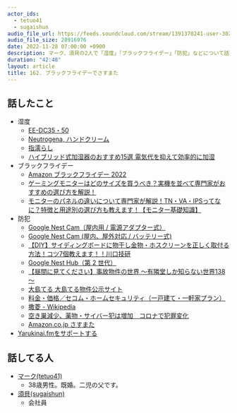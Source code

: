```yaml
---
actor_ids:
  - tetuo41
  - sugaishun
audio_file_url: https://feeds.soundcloud.com/stream/1391370241-user-302747142-yarukinai-162-2022-11-28.mp3
audio_file_size: 28916976
date: 2022-11-28 07:00:00 +0900
description: マーク、須貝の2人で「湿度」「ブラックフライデー」「防犯」などについて話しました。
duration: "42:48"
layout: article
title: 162. ブラックフライデーでさすまた
---
```


## 話したこと
- 湿度
  - [EE-DC35・50](https://www.zojirushi.co.jp/syohin/life/humidifier/ee-dc/)
  - [Neutrogena, ハンドクリーム](https://jp.iherb.com/pr/neutrogena-hand-cream-fragrance-free-2-oz-56-g/77372)
  - [指濡らし](https://www.monotaro.com/k/store/%E6%8C%87%20%E6%BF%A1%E3%82%89%E3%81%97/)
  - [ハイブリッド式加湿器のおすすめ15選 電気代を抑えて効率的に加湿](https://www.biccamera.com/bc/i/topics/osusume_hybrid_humidifier/index.jsp)
- ブラックフライデー
  - [Amazon ブラックフライデー 2022](https://www.amazon.co.jp/blackfriday)
  - [ゲーミングモニターはどのサイズを買うべき？実機を並べて専門家がおすすめの選び方を解説！](https://www.youtube.com/watch?v=61DYVB4I3pE)
  - [モニターのパネルの違いについて専門家が解説！TN・VA・IPSってなに？特徴と用途別の選び方も教えます！【モニター基礎知識】](https://www.youtube.com/watch?v=kvdH2d-K4xk)
- 防犯
  - [Google Nest Cam（屋内用 / 電源アダプター式）](https://store.google.com/jp/config/nest_cam_indoor?hl=ja)
  - [Google Nest Cam (屋内、屋外対応 / バッテリー式)](https://store.google.com/jp/config/nest_cam_battery?hl=ja)
  - [【DIY】サイディングボードに物干し金物・ホスクリーンを正しく取付る方法！コツ7個教えます！！川口技研](https://www.youtube.com/watch?v=LDG-7DIfX3A)
  - [Google Nest Hub（第 2 世代）](https://store.google.com/jp/product/nest_hub_2nd_gen?hl=ja)
  - [【昼間に見てください】事故物件の世界 ～有隣堂しか知らない世界138～](https://www.youtube.com/watch?v=vNMLg5dkoU8)
  - [大島てる 大島てる物件公示サイト](https://www.oshimaland.co.jp/)
  - [料金・価格／セコム・ホームセキュリティ（一戸建て・一軒家プラン）](https://www.secom.co.jp/homesecurity/price/)
  - [撒菱 - Wikipedia](https://ja.wikipedia.org/wiki/%E6%92%92%E8%8F%B1)
  - [空き巣減少、薬物・サイバー犯は増加　コロナで犯罪変化](https://www.nikkei.com/article/DGXZQOUE22D6E0S1A420C2000000/)
  - [Amazon.co.jp さすまた](https://www.amazon.co.jp/%E3%81%95%E3%81%99%E3%81%BE%E3%81%9F/s?k=%E3%81%95%E3%81%99%E3%81%BE%E3%81%9F&rh=p_6%3AAN1VRQENFRJN5)
- [Yarukinai.fmをサポートする](https://note.com/tetuo41/circle)

## 話してる人
- [マーク(tetuo41)](https://twitter.com/tetuo41)
  - 38歳男性。既婚。二児の父です。
- [須貝(sugaishun)](https://twitter.com/sugaishun)
  - 会社員
